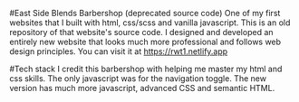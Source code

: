 #East Side Blends Barbershop (deprecated source code)
One of my first websites that I built with html, css/scss and vanilla javascript. This is an old repository of that website's source code. I designed and developed an entirely new website that looks much more professional and follows web design principles. You can visit it at https://rwt1.netlify.app

#Tech stack
I credit this barbershop with helping me master my html and css skills. The only javascript was for the navigation toggle. The new version has much more javascript, advanced CSS and semantic HTML. 
